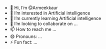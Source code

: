 - 👋 Hi, I’m @Armeekkaur
- 👀 I’m interested in Artificial intelligence
- 🌱 I’m currently learning Artificial intelligence
- 💞️ I’m looking to collaborate on ...
- 📫 How to reach me ...
- 😄 Pronouns: ...
- ⚡ Fun fact: ...

<!---
Armeekkaur/Armeekkaur is a ✨ special ✨ repository because its `README.md` (this file) appears on your GitHub profile.
You can click the Preview link to take a look at your changes.
--->
